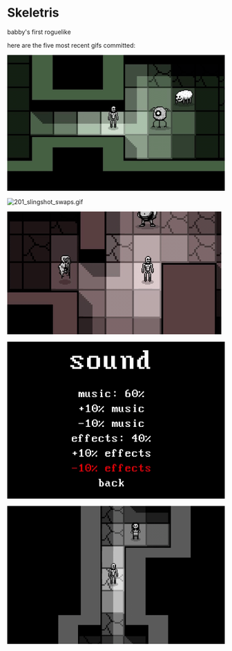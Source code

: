 # Skeletris
babby's first roguelike

here are the five most recent gifs committed:

![202_slingshot_effects.gif](gifs/202_slingshot_effects.gif?raw=true "202_slingshot_effects")

![201_slingshot_swaps.gif](gifs/201_slingshot_swaps.gif?raw=true "201_slingshot_swaps")

![200_swapping.gif](gifs/200_swapping.gif?raw=true "200_swapping")

![199_sound_menu.gif](gifs/199_sound_menu.gif?raw=true "199_sound_menu")

![198_spider_boss.gif](gifs/198_spider_boss.gif?raw=true "198_spider_boss")

